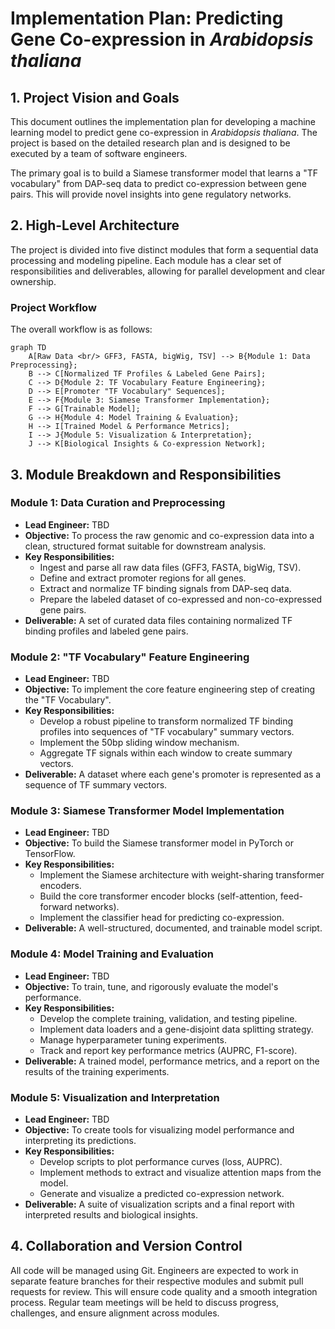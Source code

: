 # Implementation Plan: Predicting Gene Co-expression in *Arabidopsis thaliana*

## 1. Project Vision and Goals

This document outlines the implementation plan for developing a machine learning model to predict gene co-expression in *Arabidopsis thaliana*. The project is based on the detailed research plan and is designed to be executed by a team of software engineers.

The primary goal is to build a Siamese transformer model that learns a "TF vocabulary" from DAP-seq data to predict co-expression between gene pairs. This will provide novel insights into gene regulatory networks.

## 2. High-Level Architecture

The project is divided into five distinct modules that form a sequential data processing and modeling pipeline. Each module has a clear set of responsibilities and deliverables, allowing for parallel development and clear ownership.

### Project Workflow

The overall workflow is as follows:

```mermaid
graph TD
    A[Raw Data <br/> GFF3, FASTA, bigWig, TSV] --> B{Module 1: Data Preprocessing};
    B --> C[Normalized TF Profiles & Labeled Gene Pairs];
    C --> D{Module 2: TF Vocabulary Feature Engineering};
    D --> E[Promoter "TF Vocabulary" Sequences];
    E --> F{Module 3: Siamese Transformer Implementation};
    F --> G[Trainable Model];
    G --> H{Module 4: Model Training & Evaluation};
    H --> I[Trained Model & Performance Metrics];
    I --> J{Module 5: Visualization & Interpretation};
    J --> K[Biological Insights & Co-expression Network];
```

## 3. Module Breakdown and Responsibilities

### Module 1: Data Curation and Preprocessing
- **Lead Engineer:** TBD
- **Objective:** To process the raw genomic and co-expression data into a clean, structured format suitable for downstream analysis.
- **Key Responsibilities:**
    - Ingest and parse all raw data files (GFF3, FASTA, bigWig, TSV).
    - Define and extract promoter regions for all genes.
    - Extract and normalize TF binding signals from DAP-seq data.
    - Prepare the labeled dataset of co-expressed and non-co-expressed gene pairs.
- **Deliverable:** A set of curated data files containing normalized TF binding profiles and labeled gene pairs.

### Module 2: "TF Vocabulary" Feature Engineering
- **Lead Engineer:** TBD
- **Objective:** To implement the core feature engineering step of creating the "TF Vocabulary".
- **Key Responsibilities:**
    - Develop a robust pipeline to transform normalized TF binding profiles into sequences of "TF vocabulary" summary vectors.
    - Implement the 50bp sliding window mechanism.
    - Aggregate TF signals within each window to create summary vectors.
- **Deliverable:** A dataset where each gene's promoter is represented as a sequence of TF summary vectors.

### Module 3: Siamese Transformer Model Implementation
- **Lead Engineer:** TBD
- **Objective:** To build the Siamese transformer model in PyTorch or TensorFlow.
- **Key Responsibilities:**
    - Implement the Siamese architecture with weight-sharing transformer encoders.
    - Build the core transformer encoder blocks (self-attention, feed-forward networks).
    - Implement the classifier head for predicting co-expression.
- **Deliverable:** A well-structured, documented, and trainable model script.

### Module 4: Model Training and Evaluation
- **Lead Engineer:** TBD
- **Objective:** To train, tune, and rigorously evaluate the model's performance.
- **Key Responsibilities:**
    - Develop the complete training, validation, and testing pipeline.
    - Implement data loaders and a gene-disjoint data splitting strategy.
    - Manage hyperparameter tuning experiments.
    - Track and report key performance metrics (AUPRC, F1-score).
- **Deliverable:** A trained model, performance metrics, and a report on the results of the training experiments.

### Module 5: Visualization and Interpretation
- **Lead Engineer:** TBD
- **Objective:** To create tools for visualizing model performance and interpreting its predictions.
- **Key Responsibilities:**
    - Develop scripts to plot performance curves (loss, AUPRC).
    - Implement methods to extract and visualize attention maps from the model.
    - Generate and visualize a predicted co-expression network.
- **Deliverable:** A suite of visualization scripts and a final report with interpreted results and biological insights.

## 4. Collaboration and Version Control

All code will be managed using Git. Engineers are expected to work in separate feature branches for their respective modules and submit pull requests for review. This will ensure code quality and a smooth integration process. Regular team meetings will be held to discuss progress, challenges, and ensure alignment across modules.